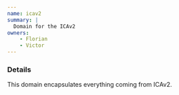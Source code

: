 ```yaml
---
name: icav2
summary: |
  Domain for the ICAv2
owners:
    - Florian
    - Victor
---
```


### Details

This domain encapsulates everything coming from ICAv2.

<NodeGraph title="Domain Graph" />
